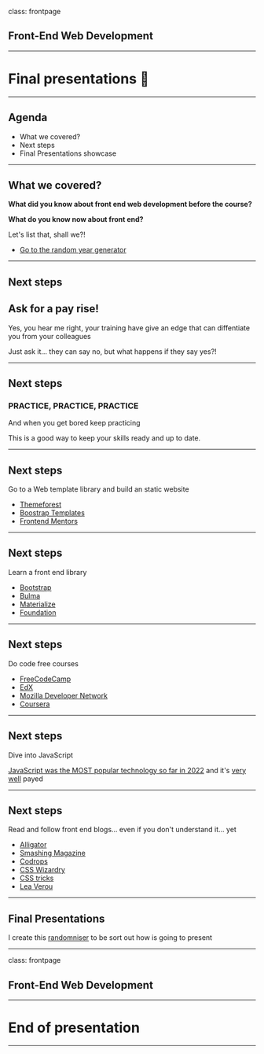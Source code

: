 class: frontpage

<div>
  <h2>Front-End Web Development</h2>
  <hr/>
  <h1>Final presentations 🚀</h1>
</div>

---

## Agenda

- What we covered?
- Next steps
- Final Presentations showcase

---

## What we covered?

**What did you know about front end web development before the course?**

**What do you know now about front end?**

Let's list that, shall we?!


- [Go to the random year generator](https://fewd.pataruco.dev/resources/things-we-learnt)

---

## Next steps

## Ask for a pay rise!

Yes, you hear me right, your training have give an edge that can diffentiate you from your colleagues

Just ask it... they can say no, but what happens if they say yes?!

---

## Next steps

### PRACTICE, PRACTICE, PRACTICE

And when you get bored keep practicing

This is a good way to keep your skills ready and up to date.

---

## Next steps

Go to a Web template library and build an static website

- [Themeforest](https://themeforest.net/free/wordpress-themes)
- [Boostrap Templates](https://startbootstrap.com/)
- [Frontend Mentors](https://www.frontendmentor.io/)

---

## Next steps

Learn a front end library

- [Bootstrap](https://getbootstrap.com/)
- [Bulma](https://bulma.io/)
- [Materialize](https://materializecss.com/)
- [Foundation](https://foundation.zurb.com/)

---

## Next steps

Do code free courses

- [FreeCodeCamp](https://www.freecodecamp.org/)
- [EdX](https://www.edx.org/course/?subject=Computer%20Science&language=English&level=Introductory)
- [Mozilla Developer Network](https://developer.mozilla.org/en-US/docs/Learn)
- [Coursera](https://www.coursera.org/courses?languages=en&query=full+stack+web+development&userQuery=web+development)

---

## Next steps

Dive into JavaScript

[JavaScript was the MOST popular technology so far in 2022](https://survey.stackoverflow.co/2022/#technology)
and it's [very well](https://survey.stackoverflow.co/2022/#work-salary) payed

---

## Next steps

Read and follow front end blogs... even if you don't understand it... yet

- [Alligator](https://alligator.io)
- [Smashing Magazine](https://www.smashingmagazine.com)
- [Codrops](https://tympanus.net/codrops/)
- [CSS Wizardry](https://csswizardry.com/)
- [CSS tricks](https://css-tricks.com/)
- [Lea Verou](http://lea.verou.me/)

---

## Final Presentations

I create this [randomniser](http://pataruco.github.io/random-picker/) to be sort out how is going to present

---

class: frontpage

<div>
  <h2>Front-End Web Development</h2>
  <hr/>
  <h1>End of presentation</h1>
</div>

---
